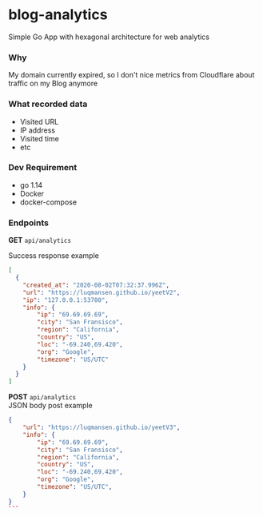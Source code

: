 # blog-analytics

Simple Go App with hexagonal architecture for web analytics

### Why
My domain currently expired, so I don't nice metrics from Cloudflare about traffic on my Blog anymore

### What recorded data
- Visited URL
- IP address
- Visited time
- etc

### Dev Requirement
- go 1.14
- Docker
- docker-compose


### Endpoints
**GET** ``api/analytics`` <br>

Success response example
```json
[
  {
    "created_at": "2020-08-02T07:32:37.996Z",
    "url": "https://luqmansen.github.io/yeetV2",
    "ip": "127.0.0.1:53780",
    "info": {
        "ip": "69.69.69.69",
        "city": "San Fransisco",
        "region": "California",
        "country": "US",
        "loc": "-69.240,69.420",
        "org": "Google",
        "timezone": "US/UTC"
    }
  }
]
```

**POST** ``api/analytics`` <br>
JSON body post example
````json 
{
	"url": "https://luqmansen.github.io/yeetV3",
	"info": {
		"ip": "69.69.69.69",
		"city": "San Fransisco",
		"region": "California",
		"country": "US",
		"loc": "-69.240,69.420",
		"org": "Google",
		"timezone": "US/UTC",
	}
}
```